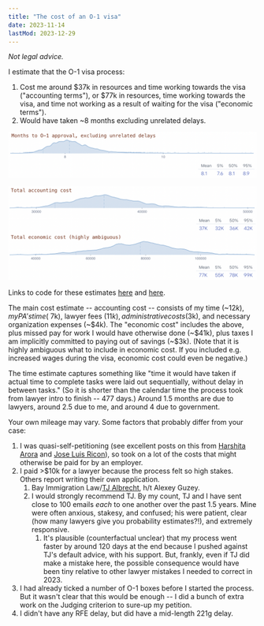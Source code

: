 ```yaml
---
title: "The cost of an O-1 visa"
date: 2023-11-14
lastMod: 2023-12-29
---
```


_Not legal advice._

I estimate that the O-1 visa process:

1. Cost me around $37k in resources and time working towards the visa ("accounting terms"), or $77k in resources, time working towards the visa, and time not working as a result of waiting for the visa ("economic terms"). 
2. Would have taken ~8 months excluding unrelated delays.

![](../../images/personal/cost-of-o1/Screen%20Shot%202024-01-05%20at%207.03.54%20PM.png)

![](../../images/personal/cost-of-o1/Screen%20Shot%202024-01-05%20at%207.08.00%20PM.png)

Links to code for these estimates [here](https://www.squiggle-language.com/playground?v=0.9.0#code=eNqVVl1v2zYU%2FSsXfollp4nsfLQLkIeh20OHDR7WFnsRQNASZbOWSI2knHpF%2F%2FvupShbsuRlC4I4Ju%2FHuYf3HvLbJBM5rwv3Xmdi8jS5vYXfjShkKRU3B9hzI%2Fm6EDZRpVZua1mtnCyYXsAzPAJa50aX4GQpQOdQ1SbdcivVBjJhd%2BB0syWUE4ZWP388BtKqibJYwgymS7K9jxKVKAz6o9HqynrfRG11bSzjuOStY7Jc3seJqvihXaaviUq1dYyc2uWO6wxa85DjFy2KsxxfcIlVQhgj9lK8sJLvELR0W15VguJ5lHeXzJsPKvMZC%2FI47%2BII5qG6RRz1PAv%2BchD45a9aWCe1suh2573exqOGuTal5SorhEM6ybxJ8oDmqi7XwjCds2p7sDLlBXNGVj5mG6xCg94ubfp8DZeUDJcUpuHF9DG%2BbiBfKPdI7yuszeEVtnrxtdlY4erqyMUiHiWjn31I5RxeJ7BfWCCmZe0ioTO4wGa%2FDrcVpuUXK6FJqbONgJynTpuuLXVLogB%2Fxnmew2D3yNLIXkvQyFa%2FxvkwLIFOVNSfpYCxA7iZJfo3zNKvPieQD7JaiA1SkgtBPC7im4cdDr20abu0jE%2FT2qDFxY7THI7WIf6HspQbw%2BlogWeoTdBsysXyB5bLAruIzEkIHkkYjChlXbLK6FRYe9pdeiwhtTwFZU3QZzgPOIfxWAHXymy4kn83wHz1oASZkXZit8FeWh7SkSAyr33FgaDcvetuSCWd5MTz0HhGI%2ByXBU%2B3gTLsAeb4V4bHWXgBPInA0CDIQCdhL1GbHJXqXOVnQzxRyx9%2BmEoTg17y3hGEzqGeA%2FjXCmZwGfwR%2BJFbGgAmvqK8WGG7pWAJI9jC4mhoPMVPq59WT%2FDb6o%2Bfw7F%2B0g7ZIJ9EOfqfef%2FO1RcG9uzCaUfubHbmndXQ792lYR92d8drDkOKWN%2F7rkOxdWBxRItMXTnQ673UtcXeWQtALoo6ExlM17WDkh9wDQf9EOwjHwZ%2F%2F9RmR%2B2%2Bp9s6ay72TBN%2Fa4G9LGCDsklfV28WGEukvLYCPiDMkNXxHb4CvPB90WvrB6Dpp%2F7F90KJnmHYatP7mP7eoWTcvo36TrlB4SSKXnw6x7Z8L1imFXKvDi%2BcZmotHJ8urgc3bSazYMQqLjMvQTu47aiYp%2FoIjp1YwKOenkNHiAt4A%2F8HXBT1Hc4QRUNJpYeYdgiCBhP7FTQeHj6xLN%2FjGdjOAVyVeATYQ47w4m2DgeiUyoMVRQ4yxwvdgcE2kuSJ15DK8BMZQoyGb4SfBuw%2FQU%2Byx3h3egLEN0tkM76Jl2hteUFdmNX0kGum4IG46D7ncFyo62tFSTx7vSNp5gKzYS10s7a1PMMlKDMYpJ1BL0crDpZhmezY%2BOzY9f1hHTvj7rgN0Z1G7SQLYaaIzvQ%2Fz19PS3juSIo6WjImNB1kl%2BoL8L6RZTJpIPIUZ1K5Fl4yeRqLft11EalWupRpU950Kzd08%2FByLTc1JozOYrTwE%2FV98v0ffSN4sg%3D%3D) and [here](https://www.squiggle-language.com/playground?v=0.9.0#code=eNqFVF1v2kAQ%2FCsrP%2BFCAiZxUiH1oSWJVKkVEfBoCV3tBdzad9bdmhRF%2Be%2FZwwYS%2B5zwYrMz%2BzVzvmcvwbUoM5qqBL2JNxzCndgbIPEPJfzZQyae9qhNJBMOr%2Bp%2Fq0eNv5CIX%2BEbXAEpuBo1KDX%2BkGpDd1qsiZljyww6mVJkR2YwggsgXcpYEM7TzZZ6pHrjAYT%2BgEG%2FNY9KyrieabZelEWh9KFj0GQqQ20as97zONaLJPCva%2B%2B%2BA27v%2FCHrtG%2Ff2cq5kpPa3imSvl2pZWeOkdyqkpOEVtJuPh5ZU8bXoyPwV2FmgbAC%2BMFV1lrlEHMf%2BDFb3k9rsXJcLZDKwqp1Owx9%2BAK9N9X7cK7owxC%2BntOqcRfpRgoqNVq9g%2Bsm%2FNah8ORQjg1zTlP03wdbPZz4p5Jt1A61zFFSPcA5sJpjjOkOnQeqyZ0F84d7hkZOyBYqaKm%2BF4VWO3FwwME8wks1VdKUmdAcUakki9pv0ZWT5KlMDWlBPCufqxiNSeWG6Tdhm74gkRc%2F5aMwpl7m1voaXIaH8%2BCfjDjnNAz5XKC%2Bm11J1A22ROqgfqxSV1KXTB38hk7n47NUxKNZeiWU%2By5pnMaOLnXVXEna2kKHekPoXd2El%2BOQ34LKkGebHXm%2FKx77NLsIQNQyDAD%2Fx1mZ2GVKqTHjOzWBhJ88ojeBqnokX7yBZ7bqaVHmudB7b8IXML68AsWdMqA%3D).

The main cost estimate -- accounting cost -- consists of my time (~$12k), my PA's time (~$7k), lawyer fees ($11k), administrative costs ($3k), and necessary organization expenses (~$4k). The "economic cost" includes the above, plus missed pay for work I would have otherwise done (~$41k), plus taxes I am implicitly committed to paying out of savings (~$3k). (Note that it is highly ambiguous what to include in economic cost. If you included e.g. increased wages during the visa, economic cost could even be negative.)

The time estimate captures something like "time it would have taken if actual time to complete tasks were laid out sequentially, without delay in between tasks." (So it is shorter than the calendar time the process took from lawyer intro to finish -- 477 days.) Around 1.5 months are due to lawyers, around 2.5 due to me, and around 4 due to government.

Your own mileage may vary. Some factors that probably differ from your case:

1. I was quasi-self-petitioning (see excellent posts on this from [Harshita Arora](https://harshitaarora.com/2018/10/19/a-guide-on-getting-an-o-1-visa/) and [Jose Luis Ricon](https://nintil.com/us-immigration/)), so took on a lot of the costs that might otherwise be paid for by an employer.
2. I paid >$10k for a lawyer because the process felt so high stakes. Others report writing their own application.
   1. Bay Immigration Law/[TJ Albrecht](https://bayimmigrationlaw.com/tj-albrecht/), h/t Alexey Guzey.
   2. I would strongly recommend TJ. By my count, TJ and I have sent close to 100 emails *each* to one another over the past 1.5 years. Mine were often anxious, stakesy, and confused; his were patient, clear (how many lawyers give you probability estimates?!), and extremely responsive.
      1. It's plausible (counterfactual unclear) that my process went faster by around 120 days at the end because I pushed against TJ's default advice, with his support. But, frankly, even if TJ did make a mistake here, the possible consequence would have been tiny relative to other lawyer mistakes I needed to correct in 2023.
3. I had already ticked a number of O-1 boxes before I started the process. But it wasn't clear that this would be enough -- I did a bunch of extra work on the Judging criterion to sure-up my petition.
4. I didn't have any RFE delay, but did have a mid-length 221g delay.

